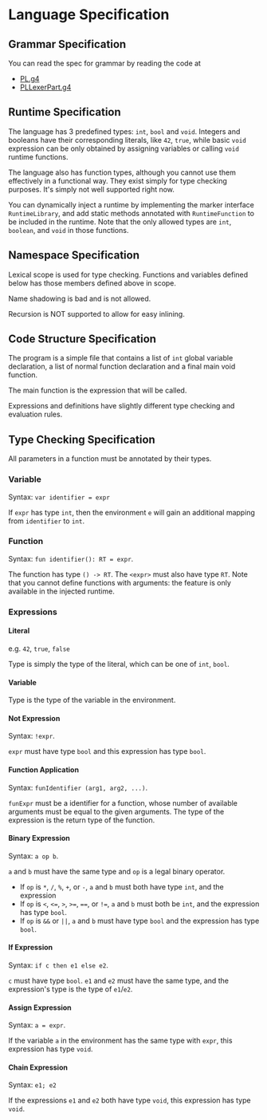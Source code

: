 # Language Specification

## Grammar Specification

You can read the spec for grammar by reading the code at

- [PL.g4](./src/main/antlr/PL.g4)
- [PLLexerPart.g4](./src/main/antlr/PLLexerPart.g4)

## Runtime Specification

The language has 3 predefined types: `int`, `bool` and `void`. Integers and booleans have their
corresponding literals, like `42`, `true`, while basic `void` expression can be only obtained by 
assigning variables or calling `void` runtime functions.

The language also has function types, although you cannot use them effectively in a functional way.
They exist simply for type checking purposes. It's simply not well supported right now.

You can dynamically inject a runtime by implementing the marker interface `RuntimeLibrary`, and
add static methods annotated with `RuntimeFunction` to be included in the runtime. Note that the
only allowed types are `int`, `boolean`, and `void` in those functions.

## Namespace Specification

Lexical scope is used for type checking. Functions and variables defined below has those members
defined above in scope.

Name shadowing is bad and is not allowed.

Recursion is NOT supported to allow for easy inlining.

## Code Structure Specification

The program is a simple file that contains a list of `int` global variable declaration, a list of 
normal function declaration and a final main void function.

The main function is the expression that will be called.

Expressions and definitions have slightly different type checking and evaluation rules.

## Type Checking Specification

All parameters in a function must be annotated by their types. 

### Variable 

Syntax: `var identifier = expr`

If `expr` has type `int`, then the environment `e` will gain an additional mapping from `identifier`
to `int`.

### Function

Syntax: `fun identifier(): RT = expr`.

The function has type `() -> RT`. The `<expr>` must also have type `RT`. Note that you cannot define
functions with arguments: the feature is only available in the injected runtime.

### Expressions

#### Literal

e.g. `42`, `true`, `false`

Type is simply the type of the literal, which can be one of `int`, `bool`.

#### Variable

Type is the type of the variable in the environment.

#### Not Expression

Syntax: `!expr`.

`expr` must have type `bool` and this expression has type `bool`.

#### Function Application

Syntax: `funIdentifier (arg1, arg2, ...)`.

`funExpr` must be a identifier for a function, whose number of available arguments must be equal to 
the given arguments. The type of the expression is the return type of the function.

#### Binary Expression

Syntax: `a op b`.

`a` and `b` must have the same type and `op` is a legal binary operator.

- If `op` is `*`, `/`, `%`, `+`, or `-`, `a` and `b` must both have type `int`, and the expression 
- If `op` is `<`, `<=`, `>`, `>=`, `==`, or `!=`, `a` and `b` must both be `int`, and the expression
has type `bool`.
- If `op` is `&&` or `||`, `a` and `b` must have type `bool` and the expression has type `bool`.

#### If Expression

Syntax: `if c then e1 else e2`.

`c` must have type `bool`. `e1` and `e2` must have the same type, and the expression's type is the
type of `e1`/`e2`.

#### Assign Expression

Syntax: `a = expr`.

If the variable `a` in the environment has the same type with `expr`, this expression has type 
`void`.

#### Chain Expression

Syntax: `e1; e2`

If the expressions `e1` and `e2` both have type `void`, this expression has type `void`.
